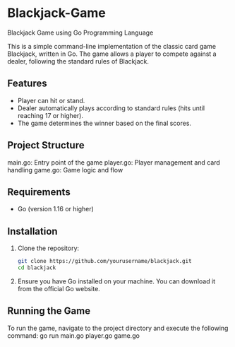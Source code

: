 # Blackjack-Game
Blackjack Game using Go Programming Language


This is a simple command-line implementation of the classic card game Blackjack, written in Go. 
The game allows a player to compete against a dealer, following the standard rules of Blackjack.

## Features

- Player can hit or stand.
- Dealer automatically plays according to standard rules (hits until reaching 17 or higher).
- The game determines the winner based on the final scores.

## Project Structure
main.go: Entry point of the game
player.go: Player management and card handling 
game.go: Game logic and flow


## Requirements

- Go (version 1.16 or higher)

## Installation

1. Clone the repository:

   ```bash
   git clone https://github.com/yourusername/blackjack.git
   cd blackjack
2. Ensure you have Go installed on your machine. You can download it from the official Go website.

## Running the Game

To run the game, navigate to the project directory and execute the following command:
  go run main.go player.go game.go





   
